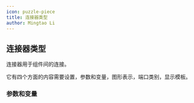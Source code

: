 ```yaml
---
icon: puzzle-piece
title: 连接器类型
author: Mingtao Li
---
```


## 连接器类型
连接器用于组件间的连接。

它有四个方面的内容需要设置，参数和变量，图形表示，端口类别，显示模板。

### 参数和变量
